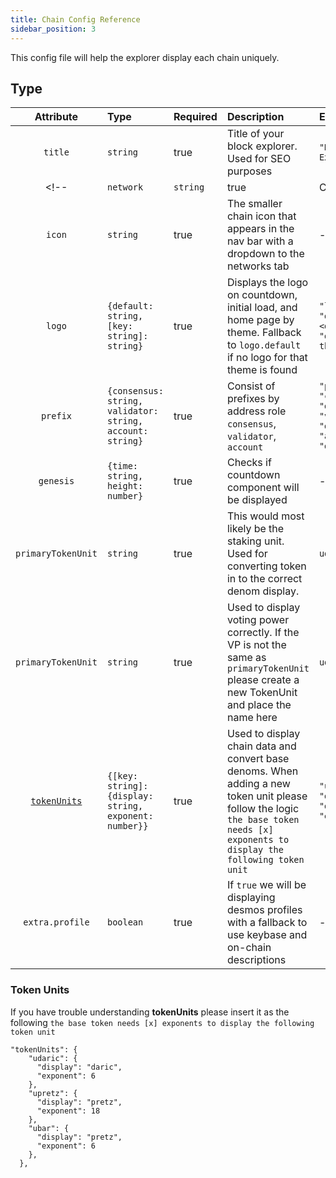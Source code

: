 ```yaml
---
title: Chain Config Reference
sidebar_position: 3
---
```


This config file will help the explorer display each chain uniquely.


## Type

| Attribute | Type | Required | Description | Example |
| :-------: | :--- | :------ | :---------- | :------ |
| `title` | `string` | true | Title of your block explorer. Used for SEO purposes | `"Desmos Block Explorer"` |
<!-- | `network` | `string` | true | Chain ID | `"morpheus-apollo-2"` | -->
| `icon` | `string` | true | The smaller chain icon that appears in the nav bar with a dropdown to the networks tab | - |
| `logo` | `{default: string, [key: string]: string}` | true | Displays the logo on countdown, initial load, and home page by theme. Fallback to `logo.default` if no logo for that theme is found  | `"logo": { "default": <default logo>, "dark": <dark theme logo> }` |
| `prefix` | `{consensus: string,  validator: string, account: string}` | true | Consist of prefixes by address role `consensus`, `validator`, `account` | `"prefix": { "consensus": "desmosvalcons", "validator": "desmosvaloper", "account": "desmos" }` |
| `genesis` | `{time: string, height: number}` | true | Checks if countdown component will be displayed | - |
| `primaryTokenUnit` | `string` | true | This would most likely be the staking unit. Used for converting token in to the correct denom display. | `udaric` |
| `primaryTokenUnit` | `string` | true | Used to display voting power correctly. If the VP is not the same as `primaryTokenUnit` please create a new TokenUnit and place the name here | `udaric` |
| [`tokenUnits`](#tokenUnits) | `{[key: string]: {display: string, exponent: number}}` | true | Used to display chain data and convert base denoms. When adding a new token unit please follow the logic `the base token needs [x] exponents to display the following token unit` |  `"udaric": {  "display": "daric", "exponent": 6 }` |
| `extra.profile` | `boolean` | true | If `true` we will be displaying desmos profiles with a fallback to use keybase and on-chain descriptions | - |


### Token Units

If you have trouble understanding **tokenUnits** please insert it as the following `the base token needs [x] exponents to display the following token unit`


```
"tokenUnits": {
    "udaric": {
      "display": "daric",
      "exponent": 6
    },
    "upretz": {
      "display": "pretz",
      "exponent": 18
    },
    "ubar": {
      "display": "pretz",
      "exponent": 6
    },
  },
```
